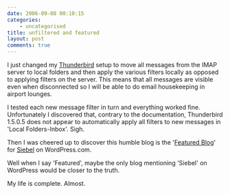 ```yaml
---
date: 2006-09-08 00:10:15
categories:
    - uncategorised
title: unfiltered and featured
layout: post
comments: true
---
```

I just changed my
[Thunderbird](http://www.nbrightside.com/blog/2006/03/08/thunderbirds-are-go/)
setup to move all messages from the IMAP server to local folders and
then apply the various filters locally as opposed to applying filters on
the server. This means that all messages are visible even when
disconnected so I will be able to do email housekeeping in airport
lounges.

I tested each new message filter in turn and everything worked fine.
Unfortunately I discovered that, contrary to the documentation,
Thunderbird 1.5.0.5 does not appear to automatically apply all filters
to new messages in 'Local Folders-Inbox'. Sigh.

Then I was cheered up to discover this humble blog is the '[Featured
Blog](http://flickr.com/photos/70276096@N00/236866211/)' for
[Siebel](http://wordpress.com/tag/siebel/) on WordPress.com.

Well when I say 'Featured', maybe the only blog mentioning 'Siebel' on
WordPress would be closer to the truth.

My life is complete. Almost.
